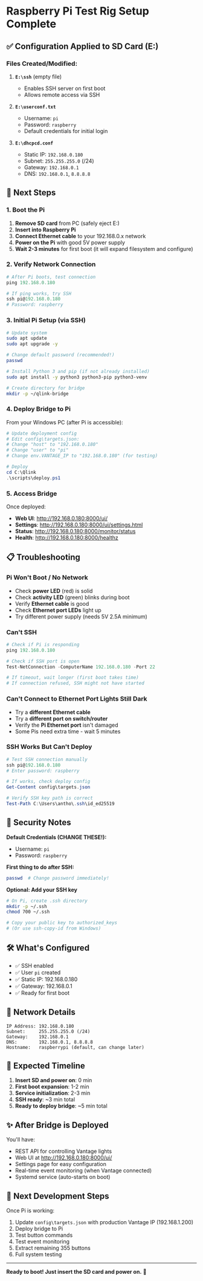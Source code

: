 # Raspberry Pi Test Rig Setup Complete

## ✅ Configuration Applied to SD Card (E:\)

### Files Created/Modified:

1. **`E:\ssh`** (empty file)
   - Enables SSH server on first boot
   - Allows remote access via SSH

2. **`E:\userconf.txt`**
   - Username: `pi`
   - Password: `raspberry`
   - Default credentials for initial login

3. **`E:\dhcpcd.conf`**
   - Static IP: `192.168.0.180`
   - Subnet: `255.255.255.0` (/24)
   - Gateway: `192.168.0.1`
   - DNS: `192.168.0.1`, `8.8.8.8`

## 🚀 Next Steps

### 1. Boot the Pi
1. **Remove SD card** from PC (safely eject E:\)
2. **Insert into Raspberry Pi**
3. **Connect Ethernet cable** to your 192.168.0.x network
4. **Power on the Pi** with good 5V power supply
5. **Wait 2-3 minutes** for first boot (it will expand filesystem and configure)

### 2. Verify Network Connection
```powershell
# After Pi boots, test connection
ping 192.168.0.180

# If ping works, try SSH
ssh pi@192.168.0.180
# Password: raspberry
```

### 3. Initial Pi Setup (via SSH)
```bash
# Update system
sudo apt update
sudo apt upgrade -y

# Change default password (recommended!)
passwd

# Install Python 3 and pip (if not already installed)
sudo apt install -y python3 python3-pip python3-venv

# Create directory for bridge
mkdir -p ~/qlink-bridge
```

### 4. Deploy Bridge to Pi

From your Windows PC (after Pi is accessible):

```powershell
# Update deployment config
# Edit config\targets.json:
# Change "host" to "192.168.0.180"
# Change "user" to "pi"
# Change env.VANTAGE_IP to "192.168.0.180" (for testing)

# Deploy
cd C:\Qlink
.\scripts\deploy.ps1
```

### 5. Access Bridge

Once deployed:
- **Web UI**: http://192.168.0.180:8000/ui/
- **Settings**: http://192.168.0.180:8000/ui/settings.html
- **Status**: http://192.168.0.180:8000/monitor/status
- **Health**: http://192.168.0.180:8000/healthz

## 📋 Troubleshooting

### Pi Won't Boot / No Network
- Check **power LED** (red) is solid
- Check **activity LED** (green) blinks during boot
- Verify **Ethernet cable** is good
- Check **Ethernet port LEDs** light up
- Try different power supply (needs 5V 2.5A minimum)

### Can't SSH
```powershell
# Check if Pi is responding
ping 192.168.0.180

# Check if SSH port is open
Test-NetConnection -ComputerName 192.168.0.180 -Port 22

# If timeout, wait longer (first boot takes time)
# If connection refused, SSH might not have started
```

### Can't Connect to Ethernet Port Lights Still Dark
- Try a **different Ethernet cable**
- Try a **different port on switch/router**
- Verify the **Pi Ethernet port** isn't damaged
- Some Pis need extra time - wait 5 minutes

### SSH Works But Can't Deploy
```powershell
# Test SSH connection manually
ssh pi@192.168.0.180
# Enter password: raspberry

# If works, check deploy config
Get-Content config\targets.json

# Verify SSH key path is correct
Test-Path C:\Users\antho\.ssh\id_ed25519
```

## 🔐 Security Notes

**Default Credentials (CHANGE THESE!):**
- Username: `pi`
- Password: `raspberry`

**First thing to do after SSH:**
```bash
passwd  # Change password immediately!
```

**Optional: Add your SSH key**
```bash
# On Pi, create .ssh directory
mkdir -p ~/.ssh
chmod 700 ~/.ssh

# Copy your public key to authorized_keys
# (Or use ssh-copy-id from Windows)
```

## 🛠️ What's Configured

- ✅ SSH enabled
- ✅ User `pi` created
- ✅ Static IP: 192.168.0.180
- ✅ Gateway: 192.168.0.1
- ✅ Ready for first boot

## 📝 Network Details

```
IP Address: 192.168.0.180
Subnet:     255.255.255.0 (/24)
Gateway:    192.168.0.1
DNS:        192.168.0.1, 8.8.8.8
Hostname:   raspberrypi (default, can change later)
```

## 🎯 Expected Timeline

1. **Insert SD and power on**: 0 min
2. **First boot expansion**: 1-2 min
3. **Service initialization**: 2-3 min
4. **SSH ready**: ~3 min total
5. **Ready to deploy bridge**: ~5 min total

## ✨ After Bridge is Deployed

You'll have:
- REST API for controlling Vantage lights
- Web UI at http://192.168.0.180:8000/ui/
- Settings page for easy configuration
- Real-time event monitoring (when Vantage connected)
- Systemd service (auto-starts on boot)

## 🔄 Next Development Steps

Once Pi is working:
1. Update `config\targets.json` with production Vantage IP (192.168.1.200)
2. Deploy bridge to Pi
3. Test button commands
4. Test event monitoring
5. Extract remaining 355 buttons
6. Full system testing

---

**Ready to boot! Just insert the SD card and power on.** 🚀
